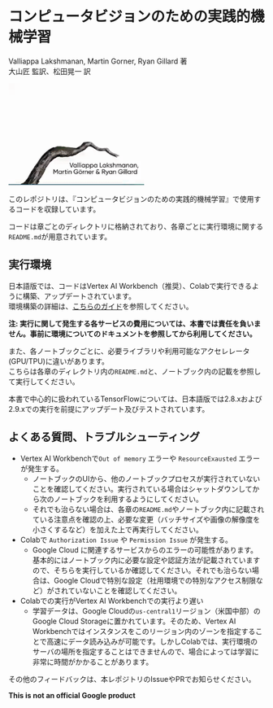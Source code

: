 # コンピュータビジョンのための実践的機械学習
Valliappa Lakshmanan, Martin Gorner, Ryan Gillard 著<br>
大山匠 監訳、松田晃一 訳

<a href="https://www.amazon.com/Practical-Machine-Learning-Computer-Vision/dp/1098102363">
<img src="mlvision_book_animation.gif" height="200" /></a>


このレポジトリは、『コンピュータビジョンのための実践的機械学習』で使用するコードを収録しています。

コードは章ごとのディレクトリに格納されており、各章ごとに実行環境に関する`README.md`が用意されています。

## 実行環境
日本語版では、コードはVertex AI Workbench（推奨）、Colabで実行できるように構築、アップデートされています。<br>
環境構築の詳細は、[こちらのガイド](https://github.com/takumiohym/practical-ml-vision-book-ja/tree/main/environment_setup)を参照してください。

**注: 実行に関して発生する各サービスの費用については、本書では責任を負いません。事前に環境についてのドキュメントを参照してから利用してください。**

また、各ノートブックごとに、必要ライブラリや利用可能なアクセレレータ(GPU/TPU)に違いがあります。<br>
こちらは各章のディレクトリ内の`README.md`と、ノートブック内の記載を参照して実行してください。

本書で中心的に扱われているTensorFlowについては、日本語版では2.8.xおよび2.9.xでの実行を前提にアップデート及びテストされています。

## よくある質問、トラブルシューティング
- Vertex AI Workbenchで`Out of memory` エラーや `ResourceExausted` エラーが発生する。
  - ノートブックのUIから、他のノートブックプロセスが実行されていないことを確認してください。実行されている場合はシャットダウンしてから次のノートブックを利用するようにしてください。
  - それでも治らない場合は、各章の`README.md`やノートブック内に記載されている注意点を確認の上、必要な変更（バッチサイズや画像の解像度を小さくするなど）を加えた上で再実行してください。
- Colabで `Authorization Issue` や `Permission Issue` が発生する。
  - Google Cloud に関連するサービスからのエラーの可能性があります。基本的にはノートブック内に必要な設定や認証方法が記載されていますので、そちらを実行しているか確認してください。それでも治らない場合は、Google Cloudで特別な設定（社用環境での特別なアクセス制限など）がされていないことを確認してください。
- Colabでの実行がVertex AI Workbenchでの実行より遅い
  - 学習データは、Google Cloudの`us-central1`リージョン（米国中部）のGoogle Cloud Storageに置かれています。そのため、Vertex AI Workbenchではインスタンスをこのリージョン内のゾーンを指定することで高速にデータ読み込みが可能です。しかしColabでは、実行環境のサーバの場所を指定することはできませんので、場合によっては学習に非常に時間がかかることがあります。

その他のフィードバックは、本レポジトリのIssueやPRでお知らせください。

**This is not an official Google product**
